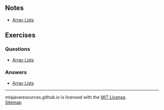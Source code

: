 ## Notes
* [Array Lists](/notes/arraylists)

## Exercises
### Questions
* [Array Lists](/exercises/questions/arraylists)
### Answers
* [Array Lists](/exercises/answers/arraylists)

***
mtajavaresources.github.io is licensed with the [MIT License](/LICENSE).  
[Sitemap](/sitemap)
